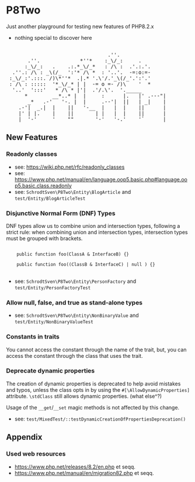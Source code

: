 # P8Two
Just another playground for testing new features of PHP8.2.x 
- nothing special to discover here   

<pre>

                                 .''.
       .''.             *''*    :_\/_:     .
      :_\/_:   .    .:.*_\/_*   : /\ :  .'.:.'.
  .''.: /\ : _\(/_  ':'* /\ *  : '..'.  -=:o:=-
 :_\/_:'.:::. /)\*''*  .|.* '.\'/.'_\(/_'.':'.'
 : /\ : :::::  '*_\/_* | |  -= o =- /)\    '  *
  '..'  ':::'   * /\ * |'|  .'/.\'.  '._____
      *        __*..* |  |     :      |.   |' .---"|
       _*   .-'   '-. |  |     .--'|  ||   | _|    |
    .-'|  _.|  |    ||   '-__  |   |  |    ||      |
    |' | |.    |    ||       | |   |  |    ||      |
 ___|  '-'     '    ""       '-'   '-.'    '`      |____    
</pre>



## New Features

### Readonly classes

- see: https://wiki.php.net/rfc/readonly_classes
- see: https://www.php.net/manual/en/language.oop5.basic.php#language.oop5.basic.class.readonly
- see: <code>SchrodtSven\P8Two\Entity\BlogArticle</code> and <code>test/Entity/BlogArticleTest</code>


### Disjunctive Normal Form (DNF) Types 

DNF types allow us to combine union and intersection types, following a strict rule: when combining union and intersection types, intersection types must be grouped with brackets. 
<pre>
<code>
    public function foo(ClassA & InterfaceB) {}

    public function foo((ClassB & InterfaceC) | null ) {} 
</code>
</pre>

- see: <code>SchrodtSven\P8Two\Entity\PersonFactory</code> and <code>test/Entity/PersonFactoryTest</code>

### Allow null, false, and true as stand-alone types

- see: <code>SchrodtSven\P8Two\Entity\NonBinaryValue</code> and <code>test/Entity/NonBinaryValueTest</code>

###  Constants in traits

You cannot access the constant through the name of the trait, but, you can access the constant through the class that uses the trait. 

### Deprecate dynamic properties

The creation of dynamic properties is deprecated to help avoid mistakes and typos, unless the class opts in by using the <code>#[\AllowDynamicProperties]</code> attribute. <code>\stdClass</code> still allows dynamic properties. (what else^?)

Usage of the <code>__get</code>/<code>__set</code> magic methods is not affected by this change.

- see: <code>test/MixedTest/::testDynamicCreationOfPropertiesDeprecation()</code>


## Appendix

### Used web resources

- https://www.php.net/releases/8.2/en.php et seqq.
- https://www.php.net/manual/en/migration82.php et seqq.